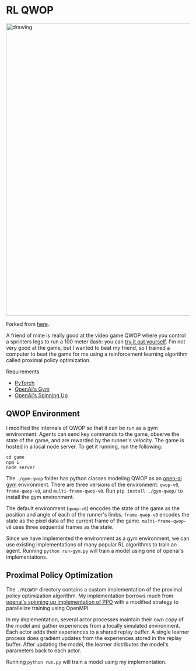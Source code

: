 # RL QWOP

<img src="https://drakesvoboda.com/public/images/RLQWOP.png" alt="drawing" width="800"/>

Forked from [here](https://github.com/juanto121/qwop-ai).

A friend of mine is really good at the video game QWOP where you control a sprinters legs 
to run a 100 meter dash: you can [try it out yourself](http://www.foddy.net/Athletics.html). 
I'm not very good at the game, but I wanted to beat my friend, so I trained a computer to beat the game for me using a reinforcement learning algorithm called proximal policy optimization.

Requirements 

* [PyTorch](https://pytorch.org/)
* [OpenAi's Gym](https://gym.openai.com/docs/)
* [OpenAi's Spinning Up](https://spinningup.openai.com/en/latest/user/installation.html)


## QWOP Environment

I modified the internals of QWOP so that it can be run as a gym environment. 
Agents can send key commands to the game, observe the state of the game, and are rewarded by the runner's velocity.
The game is hosted in a local node server. To get it running, run the following:

```
cd game
npm i
node server
```

The `./gym-qwop` folder has python classes modeling QWOP as an [open-ai gym](https://gym.openai.com/) environment.
There are three versions of the environment: `qwop-v0`, `frame-qwop-v0`, and `multi-frame-qwop-v0`.
Run `pip install ./gym-qwop/` to install the gym environment.

The default environment (`qwop-v0`) encodes the state of the game as the position and angle of each of the runner's limbs.
`frame-qwop-v0` encodes the state as the pixel data of the current frame of the game. `multi-frame-qwop-v0` uses three sequential frames as the state.

Since we have implemented the environment as a gym environment, we can use existing implementations of many popular RL algorithms to train an agent.
Running `python run-gym.py` will train a model using one of openai's implementations.


## Proximal Policy Optimization

The `./RLQWOP` directory contains a custom implementation of the proximal policy optimization algorithm. My implementation borrows much from [openai's spinning up implementation of PPO](https://spinningup.openai.com/en/latest/algorithms/ppo.html#) with a modified strategy to parallelize training using OpenMPI.

In my implementation, several actor processes maintain their own copy of the model and gather experiences from a locally simulated environment. Each actor adds their experiences to a shared replay buffer. A single learner process does gradient updates from the experiences stored in the replay buffer. After updating the model, the learner distributes the model's parameters back to each actor.

Running `python run.py` will train a model using my implementation.
